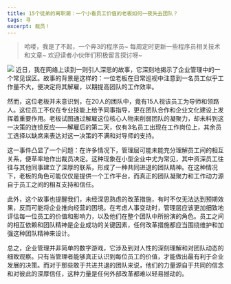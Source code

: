 ```yaml
---
title: 15个徒弟的离职潮：一个小看员工价值的老板如何一夜失去团队？
tags: 寻
excerpt: 裁员！
---
```



> 哈喽，我是了不起，一个奔3的程序员~
> 每周定时更新一些程序员相关技术和文章~
>欢迎读者小伙伴们积极留言探讨呀~

![](https://files.mdnice.com/user/26505/8099f2f2-241c-4743-a5d3-b47f01895c3d.jpg)
近日，我在网络上读到一则引人深思的故事，它深刻地揭示了企业管理中的一个常见误区。故事的背景是这样的：一位老板在日常巡视中注意到一名员工似乎工作量不大，便决定将其解雇，以期提高团队的工作效率。

然而，这位老板并未意识到，在20人的团队中，竟有15人视该员工为导师和领路人。这位员工不仅在专业技能上给予同事指导，更在团队合作和企业文化建设上发挥着重要作用。老板试图通过解雇这位核心人物来削弱团队的凝聚力，却未料到这一决策的连锁反应——解雇后的第二天，仅有3名员工出现在工作岗位上，其余员工选择以缺席来表达对这一决策的不满和对导师的支持。

这一事件凸显了一个问题：在许多情况下，管理层可能未能充分理解员工间的相互关系，便草率地作出裁员决定。这种现象在小型企业中尤为常见，其中资深员工往往与其他同事建立了深厚的联系，形成了一种共同进退的团队精神。在这种情况下，老板的角色可能仅仅是提供一个工作平台，而真正的团队凝聚力和工作动力源自于员工之间的相互支持和信任。

此外，这个故事也提醒我们，未经深思熟虑的改革措施，有时不仅无法达到预期效果，反而可能将企业推向经营的困境。在考虑人事变动时，管理层应该更加细致地评估每一位员工的价值和影响力，以及他们在整个团队中所扮演的角色。员工之间的相互依赖和团队精神是企业成功的关键因素，任何改革措施都应当围绕维护和加强这种团队精神来设计。

总之，企业管理并非简单的数字游戏，它涉及到对人性的深刻理解和对团队动态的细致观察。只有当管理者能够真正认识到每位员工的价值，才能做出最有利于企业发展的决策。而对于那些敢于共进共退的团队来说，他们的力量源自于共同的信念和对彼此的深厚信任，这种力量是任何外部改革都难以轻易撼动的。

